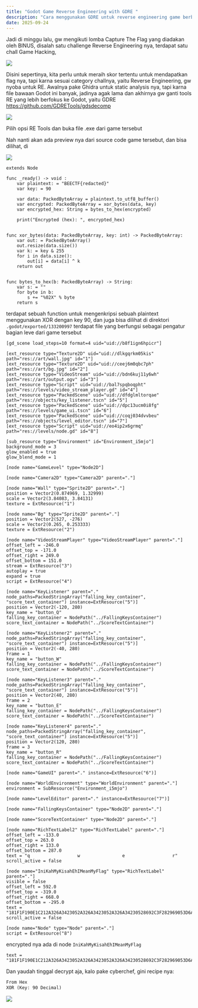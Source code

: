 ```yaml
---
title: "Godot Game Reverse Engineering with GDRE "
description: "Cara menggunakan GDRE untuk reverse engineering game berbasis Godot"
date: 2025-09-24
---
```


Jadi di minggu lalu, gw mengikuti lomba Capture The Flag yang diadakan oleh BINUS, disalah satu challenge Reverse Engineering nya, terdapat satu chall Game Hacking, 



![](img/godotgamehack/game.png)


Disini sepertinya, kita perlu untuk meraih skor tertentu untuk mendapatkan flag nya, tapi karna sesuai category challnya, yaitu Reverse Engineering, gw nyoba untuk RE. Awalnya pake Ghidra untuk static analysis nya, tapi karna file bawaan Godot ini banyak, jadinya agak lama dan akhirnya gw ganti tools RE yang lebih berfokus ke Godot, yaitu GDRE https://github.com/GDRETools/gdsdecomp



![](img/godotgamehack/gdre.png)

Pilih opsi RE Tools dan buka file .exe dari game tersebut

Nah nanti akan ada preview nya dari source code game tersebut, dan bisa dilihat, di 

![](img/godotgamehack/gdree.png)

```gdscript
extends Node

func _ready() -> void :
    var plaintext: = "BEECTF{redacted}"
    var key: = 90

    var data: PackedByteArray = plaintext.to_utf8_buffer()
    var encrypted: PackedByteArray = xor_bytes(data, key)
    var encrypted_hex: String = bytes_to_hex(encrypted)

    print("Encrypted (hex): ", encrypted_hex)


func xor_bytes(data: PackedByteArray, key: int) -> PackedByteArray:
    var out: = PackedByteArray()
    out.resize(data.size())
    var k: = key & 255
    for i in data.size():
        out[i] = data[i] ^ k
    return out


func bytes_to_hex(b: PackedByteArray) -> String:
    var s: = ""
    for byte in b:
        s += "%02X" % byte
    return s
```

terdapat sebuah function untuk mengenkripsi sebuah plaintext menggunakan XOR dengan key 90, dan juga bisa dilihat di direktori `.godot/exported/133200997` terdapat file yang berfungsi sebagai pengatur bagian leve dari game tersebut

```gdscript
[gd_scene load_steps=10 format=4 uid="uid://b8f1ign6hpicr"]

[ext_resource type="Texture2D" uid="uid://dlkgqrkm05kis" path="res://art/wall.jpg" id="1"]
[ext_resource type="Texture2D" uid="uid://ceej6m0qbc7ph" path="res://art/bg.jpg" id="2"]
[ext_resource type="VideoStream" uid="uid://bdn6kuj11y6wh" path="res://art/output.ogv" id="3"]
[ext_resource type="Script" uid="uid://bal7spqboqpht" path="res://levels/video_stream_player.gd" id="4"]
[ext_resource type="PackedScene" uid="uid://dfdglmltorqae" path="res://objects/key_listener.tscn" id="5"]
[ext_resource type="PackedScene" uid="uid://dpc13ucm0i8fg" path="res://levels/game_ui.tscn" id="6"]
[ext_resource type="PackedScene" uid="uid://coqj034dvvbeu" path="res://objects/level_editor.tscn" id="7"]
[ext_resource type="Script" uid="uid://eo4ip2x6grmq" path="res://levels/node.gd" id="8"]

[sub_resource type="Environment" id="Environment_i5mjo"]
background_mode = 3
glow_enabled = true
glow_blend_mode = 1

[node name="GameLevel" type="Node2D"]

[node name="Camera2D" type="Camera2D" parent="."]

[node name="Wall" type="Sprite2D" parent="."]
position = Vector2(0.874969, 1.32999)
scale = Vector2(3.84083, 3.84131)
texture = ExtResource("1")

[node name="Bg" type="Sprite2D" parent="."]
position = Vector2(527, -276)
scale = Vector2(0.265, 0.253333)
texture = ExtResource("2")

[node name="VideoStreamPlayer" type="VideoStreamPlayer" parent="."]
offset_left = -246.0
offset_top = -171.0
offset_right = 249.0
offset_bottom = 151.0
stream = ExtResource("3")
autoplay = true
expand = true
script = ExtResource("4")

[node name="KeyListener" parent="." node_paths=PackedStringArray("falling_key_container", "score_text_container") instance=ExtResource("5")]
position = Vector2(-120, 280)
key_name = "button_Q"
falling_key_container = NodePath("../FallingKeysContainer")
score_text_container = NodePath("../ScoreTextContainer")

[node name="KeyListener2" parent="." node_paths=PackedStringArray("falling_key_container", "score_text_container") instance=ExtResource("5")]
position = Vector2(-40, 280)
frame = 1
key_name = "button_W"
falling_key_container = NodePath("../FallingKeysContainer")
score_text_container = NodePath("../ScoreTextContainer")

[node name="KeyListener3" parent="." node_paths=PackedStringArray("falling_key_container", "score_text_container") instance=ExtResource("5")]
position = Vector2(40, 280)
frame = 2
key_name = "button_E"
falling_key_container = NodePath("../FallingKeysContainer")
score_text_container = NodePath("../ScoreTextContainer")

[node name="KeyListener4" parent="." node_paths=PackedStringArray("falling_key_container", "score_text_container") instance=ExtResource("5")]
position = Vector2(120, 280)
frame = 3
key_name = "button_R"
falling_key_container = NodePath("../FallingKeysContainer")
score_text_container = NodePath("../ScoreTextContainer")

[node name="GameUI" parent="." instance=ExtResource("6")]

[node name="WorldEnvironment" type="WorldEnvironment" parent="."]
environment = SubResource("Environment_i5mjo")

[node name="LevelEditor" parent="." instance=ExtResource("7")]

[node name="FallingKeysContainer" type="Node2D" parent="."]

[node name="ScoreTextContainer" type="Node2D" parent="."]

[node name="RichTextLabel2" type="RichTextLabel" parent="."]
offset_left = -133.0
offset_top = 263.0
offset_right = 133.0
offset_bottom = 287.0
text = "q                  w                e                  r"
scroll_active = false

[node name="IniKahMyKisahEhIMeanMyFlag" type="RichTextLabel" parent="."]
visible = false
offset_left = 592.0
offset_top = -319.0
offset_right = 668.0
offset_bottom = -295.0
text = "181F1F190E1C212A326A3423052A326A3423052A326A34230528692C3F282969053D6A3E352E052E6A05696E292305226A2827"
scroll_active = false

[node name="Node" type="Node" parent="."]
script = ExtResource("8")
```
encrypted nya ada di node `IniKahMyKisahEhIMeanMyFlag`

```gdbscript
text = "181F1F190E1C212A326A3423052A326A3423052A326A34230528692C3F282969053D6A3E352E052E6A05696E292305226A2827"
```

Dan yaudah tinggal decrypt aja, kalo pake cyberchef, gini recipe nya:
```txt
From Hex
XOR (Key: 90 Decimal)
```














































![](img/godotgamehack/flag.png)
